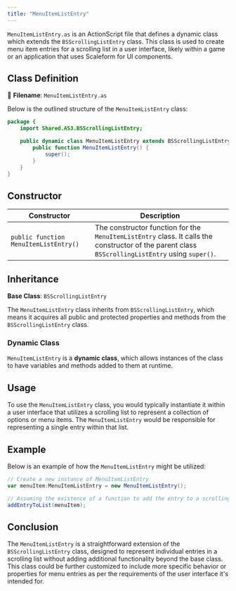 ```yaml
---
title: "MenuItemListEntry"
---
```


`MenuItemListEntry.as` is an ActionScript file that defines a dynamic class which extends the `BSScrollingListEntry` class.
This class is used to create menu item entries for a scrolling list in a user interface, likely within a game or an application that uses Scaleform for UI components.

## Class Definition

📝 **Filename**: `MenuItemListEntry.as`

Below is the outlined structure of the `MenuItemListEntry` class:

```actionscript
package {
    import Shared.AS3.BSScrollingListEntry;

    public dynamic class MenuItemListEntry extends BSScrollingListEntry {
        public function MenuItemListEntry() {
            super();
        }
    }
}
```

## Constructor

| Constructor | Description |
|-------------|-------------|
| `public function MenuItemListEntry()` | The constructor function for the `MenuItemListEntry` class. It calls the constructor of the parent class `BSScrollingListEntry` using `super()`. |

## Inheritance

**Base Class**: `BSScrollingListEntry`

The `MenuItemListEntry` class inherits from `BSScrollingListEntry`, which means it acquires all public and protected properties and methods from the `BSScrollingListEntry` class.

### Dynamic Class

`MenuItemListEntry` is a **dynamic class**, which allows instances of the class to have variables and methods added to them at runtime.

## Usage

To use the `MenuItemListEntry` class, you would typically instantiate it within a user interface that utilizes a scrolling list to represent a collection of options or menu items.
The `MenuItemListEntry` would be responsible for representing a single entry within that list.

## Example

Below is an example of how the `MenuItemListEntry` might be utilized:

```actionscript
// Create a new instance of MenuItemListEntry
var menuItem:MenuItemListEntry = new MenuItemListEntry();

// Assuming the existence of a function to add the entry to a scrolling list
addEntryToList(menuItem);
```

## Conclusion

The `MenuItemListEntry` is a straightforward extension of the `BSScrollingListEntry` class, designed to represent individual entries in a scrolling list without adding additional functionality beyond the base class.
This class could be further customized to include more specific behavior or properties for menu entries as per the requirements of the user interface it's intended for.
